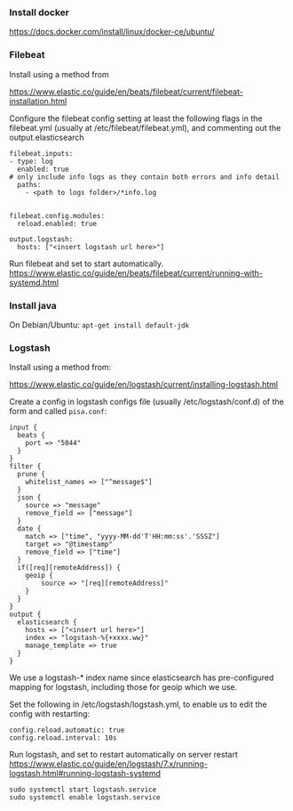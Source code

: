 ### Install docker

https://docs.docker.com/install/linux/docker-ce/ubuntu/

### Filebeat

Install using a method from

https://www.elastic.co/guide/en/beats/filebeat/current/filebeat-installation.html

Configure the filebeat config setting at least the following flags in the filebeat.yml (usually at /etc/filebeat/filebeat.yml), and commenting out the output.elasticsearch

```
filebeat.inputs:
- type: log
  enabled: true
# only include info logs as they contain both errors and info detail
  paths:
    - <path to logs folder>/*info.log


filebeat.config.modules:
  reload.enabled: true

output.logstash:
  hosts: ["<insert logstash url here>"]

```

Run filebeat and set to start automatically.
https://www.elastic.co/guide/en/beats/filebeat/current/running-with-systemd.html

### Install java

On Debian/Ubuntu: `apt-get install default-jdk`

### Logstash

Install using a method from:

https://www.elastic.co/guide/en/logstash/current/installing-logstash.html

Create a config in logstash configs file (usually /etc/logstash/conf.d) of the form and called `pisa.conf`:
```
input {
  beats {
    port => "5044"
  }
}
filter {
  prune {
    whitelist_names => ["^message$"]
  }
  json {
    source => "message"
    remove_field => ["message"]
  }
  date {
    match => ["time", "yyyy-MM-dd'T'HH:mm:ss'.'SSSZ"]
    target => "@timestamp"
    remove_field => ["time"]
  }
  if([req][remoteAddress]) {
    geoip {
        source => "[req][remoteAddress]"
    }
  }
}
output {
  elasticsearch {
    hosts => ["<insert url here>"]
    index => "logstash-%{+xxxx.ww}"
    manage_template => true
  }
}
```
We use a logstash-* index name since elasticsearch has pre-configured mapping for logstash, including those for geoip which we use.

Set the following in /etc/logstash/logstash.yml, to enable us to edit the config with restarting:
```
config.reload.automatic: true
config.reload.interval: 10s
```

Run logstash, and set to restart automatically on server restart
https://www.elastic.co/guide/en/logstash/7.x/running-logstash.html#running-logstash-systemd

```
sudo systemctl start logstash.service
sudo systemctl enable logstash.service
```